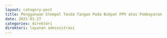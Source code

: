 ```yaml
---
layout: category-post
title: Penggunaan Stempel Tanda Tangan Pada Bukpot PPh atas Pembayaran Dividen Kepada Para Pemegang Saham
date: 2021-01-27
categories: direktori
direktori: layanan administrasi
---
```


